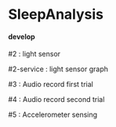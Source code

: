 # SleepAnalysis

#### develop
#2 : light sensor

#2-service : light sensor graph

#3 : Audio record first trial

#4 : Audio record second trial

#5 : Accelerometer sensing
